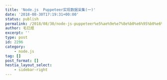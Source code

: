 ```yaml
---
title: 'Node.js  Puppeteer实现数据采集(一)'
date: '2018-08-30T17:19:31+00:00'
status: publish
permalink: /2018/08/30/node-js-puppeteer%e5%ae%9e%e7%8e%b0%e6%95%b0%e6%8d%ae%e9%87%87%e9%9b%86%e4%b8%80
author: 毛巳煜
excerpt: ''
type: post
id: 2296
category:
    - node.js
tag: []
post_format: []
hestia_layout_select:
    - sidebar-right
---
```

```javascript

```